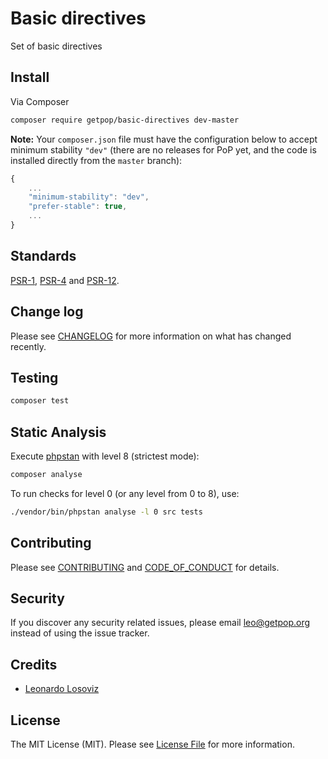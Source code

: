 # Basic directives

<!--
[![Latest Version on Packagist][ico-version]][link-packagist]
[![Software License][ico-license]](LICENSE.md)
[![Build Status][ico-travis]][link-travis]
[![Coverage Status][ico-scrutinizer]][link-scrutinizer]
[![Quality Score][ico-code-quality]][link-code-quality]
[![Total Downloads][ico-downloads]][link-downloads]
-->

Set of basic directives

## Install

Via Composer

``` bash
composer require getpop/basic-directives dev-master
```

**Note:** Your `composer.json` file must have the configuration below to accept minimum stability `"dev"` (there are no releases for PoP yet, and the code is installed directly from the `master` branch):

```javascript
{
    ...
    "minimum-stability": "dev",
    "prefer-stable": true,
    ...
}
```

<!--
## Usage

``` php

```
-->

## Standards

[PSR-1](https://www.php-fig.org/psr/psr-1), [PSR-4](https://www.php-fig.org/psr/psr-4) and [PSR-12](https://www.php-fig.org/psr/psr-12).

## Change log

Please see [CHANGELOG](CHANGELOG.md) for more information on what has changed recently.

## Testing

``` bash
composer test
```

## Static Analysis

Execute [phpstan](https://github.com/phpstan/phpstan) with level 8 (strictest mode):

``` bash
composer analyse
```

To run checks for level 0 (or any level from 0 to 8), use:

``` bash
./vendor/bin/phpstan analyse -l 0 src tests
```

## Contributing

Please see [CONTRIBUTING](CONTRIBUTING.md) and [CODE_OF_CONDUCT](CODE_OF_CONDUCT.md) for details.

## Security

If you discover any security related issues, please email leo@getpop.org instead of using the issue tracker.

## Credits

- [Leonardo Losoviz][link-author]

## License

The MIT License (MIT). Please see [License File](LICENSE.md) for more information.
<!--
[ico-version]: https://img.shields.io/packagist/v/getpop/basic-directives.svg?style=flat-square
[ico-license]: https://img.shields.io/badge/license-MIT-brightgreen.svg?style=flat-square
[ico-travis]: https://img.shields.io/travis/getpop/basic-directives/master.svg?style=flat-square
[ico-scrutinizer]: https://img.shields.io/scrutinizer/coverage/g/getpop/basic-directives.svg?style=flat-square
[ico-code-quality]: https://img.shields.io/scrutinizer/g/getpop/basic-directives.svg?style=flat-square
[ico-downloads]: https://img.shields.io/packagist/dt/getpop/basic-directives.svg?style=flat-square

[link-packagist]: https://packagist.org/packages/getpop/basic-directives
[link-travis]: https://travis-ci.org/getpop/basic-directives
[link-scrutinizer]: https://scrutinizer-ci.com/g/getpop/basic-directives/code-structure
[link-code-quality]: https://scrutinizer-ci.com/g/getpop/basic-directives
[link-downloads]: https://packagist.org/packages/getpop/basic-directives
[link-contributors]: ../../contributors
-->

[link-author]: https://github.com/leoloso
